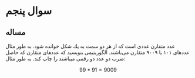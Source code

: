 # سوال پنجم
## مساله
عدد متقارن عددی است كه از هر دو سمت به يك شكل خوانده شود. به طور مثال عددهای ۱۰۱ يا ۹۰۰۹ متقارن می‌باشند. الگوريتيمی بنويسيد كه عددهای متقارن كه حاصل ضرب دو عدد دو رقمی میباشند را چاپ كند.
به طور مثال:

$$
99 * 91 = 9009
$$